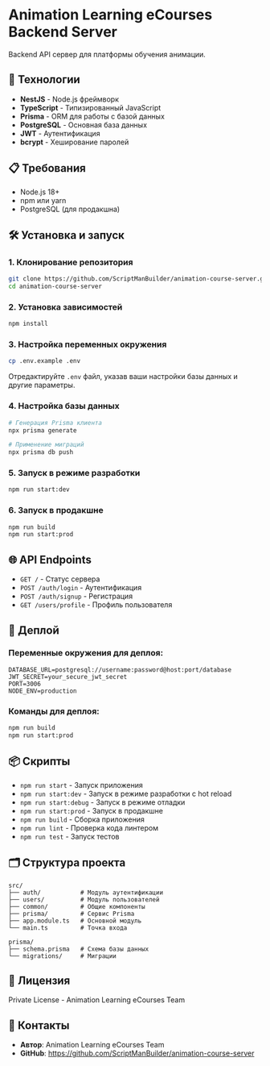 # Animation Learning eCourses Backend Server

Backend API сервер для платформы обучения анимации.

## 🚀 Технологии

- **NestJS** - Node.js фреймворк
- **TypeScript** - Типизированный JavaScript
- **Prisma** - ORM для работы с базой данных
- **PostgreSQL** - Основная база данных
- **JWT** - Аутентификация
- **bcrypt** - Хеширование паролей

## 📋 Требования

- Node.js 18+
- npm или yarn
- PostgreSQL (для продакшна)

## 🛠 Установка и запуск

### 1. Клонирование репозитория
```bash
git clone https://github.com/ScriptManBuilder/animation-course-server.git
cd animation-course-server
```

### 2. Установка зависимостей
```bash
npm install
```

### 3. Настройка переменных окружения
```bash
cp .env.example .env
```
Отредактируйте `.env` файл, указав ваши настройки базы данных и другие параметры.

### 4. Настройка базы данных
```bash
# Генерация Prisma клиента
npx prisma generate

# Применение миграций
npx prisma db push
```

### 5. Запуск в режиме разработки
```bash
npm run start:dev
```

### 6. Запуск в продакшне
```bash
npm run build
npm run start:prod
```

## 🌐 API Endpoints

- `GET /` - Статус сервера
- `POST /auth/login` - Аутентификация
- `POST /auth/signup` - Регистрация
- `GET /users/profile` - Профиль пользователя

## 🚀 Деплой

### Переменные окружения для деплоя:
```
DATABASE_URL=postgresql://username:password@host:port/database
JWT_SECRET=your_secure_jwt_secret
PORT=3006
NODE_ENV=production
```

### Команды для деплоя:
```bash
npm run build
npm run start:prod
```

## 📦 Скрипты

- `npm run start` - Запуск приложения
- `npm run start:dev` - Запуск в режиме разработки с hot reload
- `npm run start:debug` - Запуск в режиме отладки
- `npm run start:prod` - Запуск в продакшне
- `npm run build` - Сборка приложения
- `npm run lint` - Проверка кода линтером
- `npm run test` - Запуск тестов

## 🗂 Структура проекта

```
src/
├── auth/           # Модуль аутентификации
├── users/          # Модуль пользователей
├── common/         # Общие компоненты
├── prisma/         # Сервис Prisma
├── app.module.ts   # Основной модуль
└── main.ts         # Точка входа

prisma/
├── schema.prisma   # Схема базы данных
└── migrations/     # Миграции
```

## 📄 Лицензия

Private License - Animation Learning eCourses Team

## 🤝 Контакты

- **Автор**: Animation Learning eCourses Team
- **GitHub**: https://github.com/ScriptManBuilder/animation-course-server